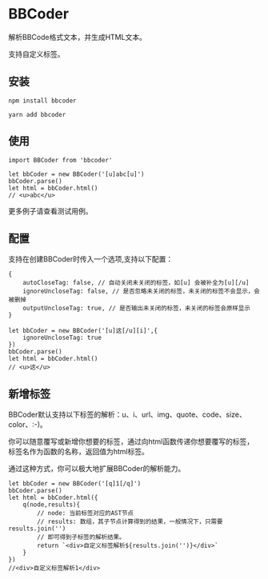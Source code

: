 # BBCoder
解析BBCode格式文本，并生成HTML文本。

支持自定义标签。

## 安装

`npm install bbcoder`

`yarn add bbcoder`

## 使用

```
import BBCoder from 'bbcoder'

let bbCoder = new BBCoder('[u]abc[u]')
bbCoder.parse()
let html = bbCoder.html()
// <u>abc</u>
```

更多例子请查看测试用例。

## 配置
支持在创建BBCoder时传入一个选项,支持以下配置：
```
{
    autoCloseTag: false, // 自动关闭未关闭的标签，如[u] 会被补全为[u][/u]
    ignoreUncloseTag: false, // 是否忽略未关闭的标签，未关闭的标签不会显示，会被删掉
    outputUncloseTag: true, // 是否输出未关闭的标签，未关闭的标签会原样显示
}
```

```
let bbCoder = new BBCoder('[u]这[/u][i]',{
    ignoreUncloseTag: true
})
bbCoder.parse()
let html = bbCoder.html()
// <u>这</u>
```

## 新增标签
BBCoder默认支持以下标签的解析：u、i、url、img、quote、code、size、color、:-)。

你可以随意覆写或新增你想要的标签，通过向html函数传递你想要覆写的标签，标签名作为函数的名称，返回值为html标签。

通过这种方式，你可以极大地扩展BBCoder的解析能力。

```
let bbCoder = new BBCoder('[q]1[/q]')
bbCoder.parse()
let html = bbCoder.html({
    q(node,results){
        // node: 当前标签对应的AST节点
        // results: 数组，其子节点计算得到的结果，一般情况下，只需要results.join('')
        // 即可得到子标签的解析结果。
        return `<div>自定义标签解析${results.join('')}</div>`
    }
})
//<div>自定义标签解析1</div>
```
